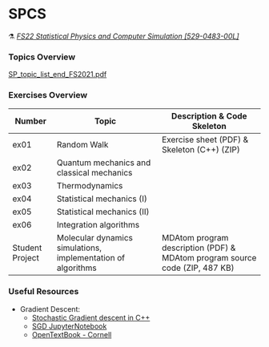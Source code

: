 # SPCS

⚗️ *[FS22 Statistical Physics and Computer Simulation  [529-0483-00L]](https://gitlab.ethz.ch/stat-phys-cse-2022/chapters_4-5)*

### Topics Overview

[SP_topic_list_end_FS2021.pdf](assets/SP_topic_list_end_FS2021.pdf)

### Exercises Overview

| Number | Topic | Description & Code Skeleton  |
| --- | --- | --- |
| ex01 | Random Walk | Exercise sheet (PDF) & Skeleton (C++) (ZIP) |
| ex02 | Quantum mechanics and classical mechanics |  |
| ex03 | Thermodynamics |  |
| ex04 | Statistical mechanics (I) |  |
| ex05 | Statistical mechanics (II) |  |
| ex06 | Integration algorithms |  |
| Student Project | Molecular dynamics simulations, implementation of algorithms | MDAtom program description (PDF) & MDAtom program source code (ZIP, 487 KB) |

### Useful Resources

- Gradient Descent:
    - [Stochastic Gradient descent in C++](https://www.cgudapati.com/machine-learning/2019/10/05/Supervised-Learning-Stochastic-Gradient_descent.html)
    - [SGD JupyterNotebook](https://nbviewer.org/github/dtnewman/gradient_descent/blob/master/stochastic_gradient_descent.ipynb)
    - [OpenTextBook - Cornell](https://optimization.cbe.cornell.edu/index.php?title=Stochastic_gradient_descent)
